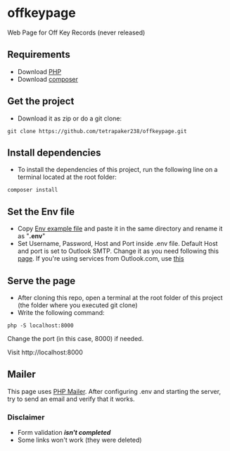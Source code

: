 # offkeypage
Web Page for Off Key Records (never released)

## Requirements
- Download [PHP](https://www.php.net/downloads.php)
- Download [composer]()

## Get the project
- Download it as zip or do a git clone:
```
git clone https://github.com/tetrapaker238/offkeypage.git
```

## Install dependencies
- To install the dependencies of this project, run the following line on a terminal located at the root folder:
```
composer install
```

## Set the Env file
- Copy [Env example file](./.env.example) and paste it in the same directory and rename it as "**.env**"
- Set Username, Password, Host and Port inside .env file. Default Host and port is set to Outlook SMTP. Change it as you need following this [page](https://domar.com/pages/smtp_pop3_server). If you're using services from Outlook.com, use [this](https://support.microsoft.com/en-us/office/pop-imap-and-smtp-settings-for-outlook-com-d088b986-291d-42b8-9564-9c414e2aa040)

## Serve the page
- After cloning this repo, open a terminal at the root folder of this project (the folder where you executed git clone)
- Write the following command:
```
php -S localhost:8000
```
Change the port (in this case, 8000) if needed.

Visit http://localhost:8000

## Mailer
This page uses [PHP Mailer](https://github.com/PHPMailer/PHPMailer). After configuring .env and starting the server, try to send an email and verify that it works.

### Disclaimer
- Form validation **_isn't completed_**
- Some links won't work (they were deleted)
